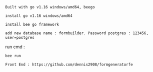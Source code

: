 ```
Built with go v1.16 windows/amd64, beego
```

```
install go v1.16 windows/amd64
```

```
install bee go framework
```

```
add new database name : formbuilder. Password postgres : 123456, user=postgres
```

run cmd :

```
bee run
```

```
Front End : https://github.com/dennis2908/formgeneratorfe
```